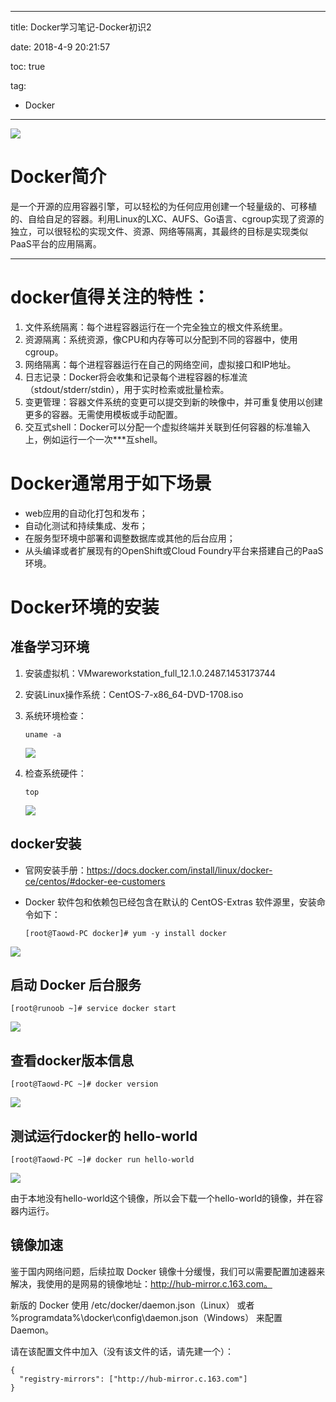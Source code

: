 ----------
title: Docker学习笔记-Docker初识2

date: 2018-4-9 20:21:57

toc: true

tag: 

- Docker

----------

![](http://i.imgur.com/eMqKkzM.png)
# Docker简介

是一个开源的应用容器引擎，可以轻松的为任何应用创建一个轻量级的、可移植的、自给自足的容器。利用Linux的LXC、AUFS、Go语言、cgroup实现了资源的独立，可以很轻松的实现文件、资源、网络等隔离，其最终的目标是实现类似PaaS平台的应用隔离。

----------

# docker值得关注的特性：

1. 文件系统隔离：每个进程容器运行在一个完全独立的根文件系统里。
2. 资源隔离：系统资源，像CPU和内存等可以分配到不同的容器中，使用cgroup。
3. 网络隔离：每个进程容器运行在自己的网络空间，虚拟接口和IP地址。
4. 日志记录：Docker将会收集和记录每个进程容器的标准流（stdout/stderr/stdin），用于实时检索或批量检索。
5. 变更管理：容器文件系统的变更可以提交到新的映像中，并可重复使用以创建更多的容器。无需使用模板或手动配置。
6. 交互式shell：Docker可以分配一个虚拟终端并关联到任何容器的标准输入上，例如运行一个一次***互shell。

# Docker通常用于如下场景

- web应用的自动化打包和发布；
- 自动化测试和持续集成、发布；
- 在服务型环境中部署和调整数据库或其他的后台应用；
- 从头编译或者扩展现有的OpenShift或Cloud Foundry平台来搭建自己的PaaS环境。

<!--more-->

# Docker环境的安装

## 准备学习环境

1. 安装虚拟机：VMwareworkstation_full_12.1.0.2487.1453173744

2. 安装Linux操作系统：CentOS-7-x86_64-DVD-1708.iso

3. 系统环境检查：

   ```
   uname -a
   ```

   ![](https://i.imgur.com/2Jy4IwP.png)

4. 检查系统硬件：

   ```
   top
   ```

   ![](https://i.imgur.com/w6Oi1wC.png)

## docker安装

- 官网安装手册：https://docs.docker.com/install/linux/docker-ce/centos/#docker-ee-customers

- Docker 软件包和依赖包已经包含在默认的 CentOS-Extras 软件源里，安装命令如下：

  ```
  [root@Taowd-PC docker]# yum -y install docker
  ```
![](http://www.runoob.com/wp-content/uploads/2016/05/docker09.png)

## 启动 Docker 后台服务

```
[root@runoob ~]# service docker start
```

![](https://i.imgur.com/nOah2AT.png)

## 查看docker版本信息

```
[root@Taowd-PC ~]# docker version
```

![](https://i.imgur.com/RtFd9f0.png)

## 测试运行docker的 hello-world

```
[root@Taowd-PC ~]# docker run hello-world
```

![](https://i.imgur.com/t9A0BzX.png)

由于本地没有hello-world这个镜像，所以会下载一个hello-world的镜像，并在容器内运行。

## 镜像加速

鉴于国内网络问题，后续拉取 Docker 镜像十分缓慢，我们可以需要配置加速器来解决，我使用的是网易的镜像地址：http://hub-mirror.c.163.com。

新版的 Docker 使用 /etc/docker/daemon.json（Linux） 或者 %programdata%\docker\config\daemon.json（Windows） 来配置 Daemon。

请在该配置文件中加入（没有该文件的话，请先建一个）：

```
{
  "registry-mirrors": ["http://hub-mirror.c.163.com"]
}
```
